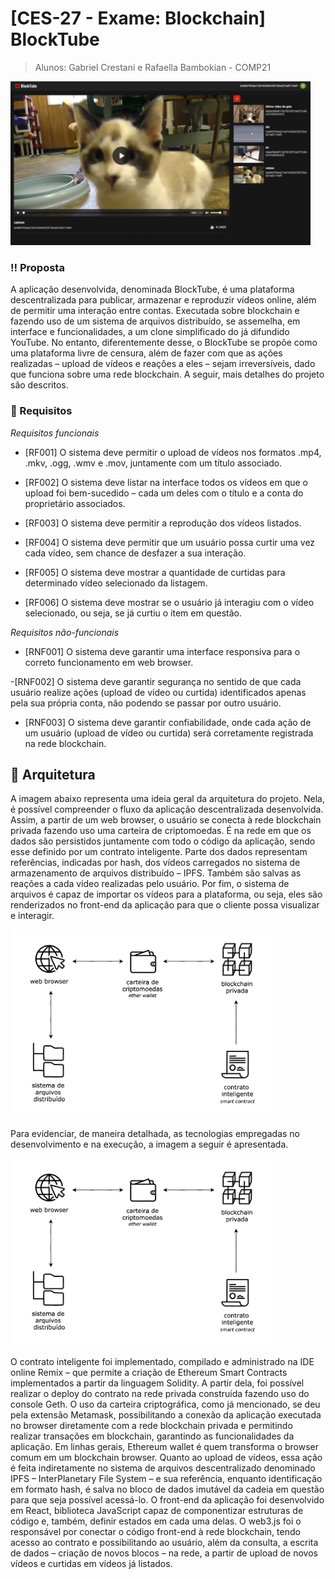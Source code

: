 # [CES-27 - Exame: Blockchain] BlockTube

> Alunos: Gabriel Crestani e Rafaella Bambokian - COMP21

<img src="./imgs/print_blocktube.png" width="480" />

### :bangbang: Proposta

A aplicação desenvolvida, denominada BlockTube, é uma plataforma descentralizada para publicar, armazenar e reproduzir vídeos online, além de permitir uma interação entre contas. Executada sobre blockchain e fazendo uso de um sistema de arquivos distribuído, se assemelha, em interface e funcionalidades, a um clone simplificado do já difundido YouTube. No entanto, diferentemente desse, o BlockTube se propõe como uma plataforma livre de censura, além de fazer com que as ações realizadas – upload de vídeos e reações a eles – sejam irreversíveis, dado que funciona sobre uma rede blockchain. A seguir, mais detalhes do projeto são descritos.

### :speech_balloon: Requisitos

_Requisitos funcionais_

- [RF001] O sistema deve permitir o upload de vídeos nos formatos .mp4, .mkv, .ogg, .wmv e .mov, juntamente com um título associado.

- [RF002] O sistema deve listar na interface todos os vídeos em que o upload foi bem-sucedido – cada um deles com o título e a conta do proprietário associados.

- [RF003] O sistema deve permitir a reprodução dos vídeos listados.

- [RF004] O sistema deve permitir que um usuário possa curtir uma vez cada vídeo, sem chance de desfazer a sua interação.

- [RF005] O sistema deve mostrar a quantidade de curtidas para determinado vídeo selecionado da listagem.

- [RF006] O sistema deve mostrar se o usuário já interagiu com o vídeo selecionado, ou seja, se já curtiu o item em questão.

_Requisitos não-funcionais_

- [RNF001] O sistema deve garantir uma interface responsiva para o correto funcionamento em web browser.

-[RNF002] O sistema deve garantir segurança no sentido de que cada usuário realize ações (upload de vídeo ou curtida) identificados apenas pela sua própria conta, não podendo se passar por outro usuário.

- [RNF003] O sistema deve garantir confiabilidade, onde cada ação de um usuário (upload de vídeo ou curtida) será corretamente registrada na rede blockchain.

## :pushpin: Arquitetura

A imagem abaixo representa uma ideia geral da arquitetura do projeto. Nela, é possível compreender o fluxo da aplicação descentralizada desenvolvida. Assim, a partir de um web browser, o usuário se conecta à rede blockchain privada fazendo uso uma carteira de criptomoedas. É na rede em que os dados são persistidos juntamente com todo o código da aplicação, sendo esse definido por um contrato inteligente. Parte dos dados representam referências, indicadas por hash, dos vídeos carregados no sistema de armazenamento de arquivos distribuído – IPFS. Também são salvas as reações a cada vídeo realizadas pelo usuário. Por fim, o sistema de arquivos é capaz de importar os vídeos para a plataforma, ou seja, eles são renderizados no front-end da aplicação para que o cliente possa visualizar e interagir.

<img src="./imgs/arq1.png" width="420" />

Para evidenciar, de maneira detalhada, as tecnologias empregadas no desenvolvimento e na execução, a imagem a seguir é apresentada.

<img src="./imgs/arq1.png" width="420" />

O contrato inteligente foi implementado, compilado e administrado na IDE online Remix – que permite a criação de Ethereum Smart Contracts implementados a partir da linguagem Solidity. A partir dela, foi possível realizar o deploy do contrato na rede privada construída fazendo uso do console Geth.
O uso da carteira criptográfica, como já mencionado, se deu pela extensão Metamask, possibilitando a conexão da aplicação executada no browser diretamente com a rede blockchain privada e permitindo realizar transações em blockchain, garantindo as funcionalidades da aplicação. Em linhas gerais, Ethereum wallet é quem transforma o browser comum em um blockchain browser.
Quanto ao upload de vídeos, essa ação é feita indiretamente no sistema de arquivos descentralizado denominado IPFS – InterPlanetary File System – e sua referência, enquanto identificação em formato hash, é salva no bloco de dados imutável da cadeia em questão para que seja possível acessá-lo.
O front-end da aplicação foi desenvolvido em React, biblioteca JavaScript capaz de componentizar estruturas de código e, também, definir estados em cada uma delas. O web3.js foi o responsável por conectar o código front-end à rede blockchain, tendo acesso ao contrato e possibilitando ao usuário, além da consulta, a escrita de dados – criação de novos blocos – na rede, a partir de upload de novos vídeos e curtidas em vídeos já listados.
